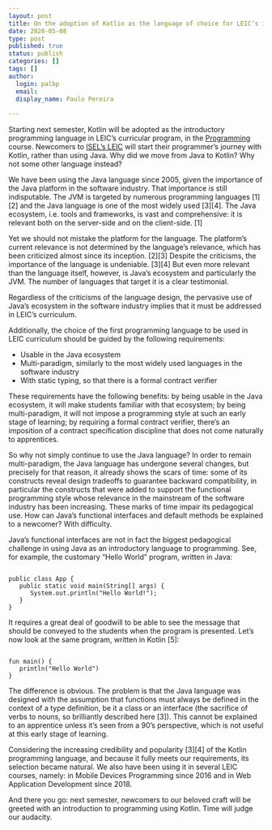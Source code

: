 ```yaml
---
layout: post
title: On the adoption of Kotlin as the language of choice for LEIC’s introductory course to programming
date: 2020-05-08
type: post
published: true
status: publish
categories: []
tags: []
author:
  login: palbp
  email: 
  display_name: Paulo Pereira
  
---
```


Starting next semester, Kotlin will be adopted as the introductory programming
language in LEIC’s curricular program, in the
[Programming](https://www.isel.pt/en/subjects/programming-leic) course.
Newcomers to
[ISEL’s LEIC](https://isel.pt/en/courses/bsc-degree/computer-science-and-engineering)
will start their programmer’s journey with Kotlin, rather than using Java. Why
did we move from Java to Kotlin? Why not some other language instead?

We have been using the Java language since 2005, given the importance of the
Java platform in the software industry. That importance is still indisputable.
The JVM is targeted by numerous programming languages [1][2] and the Java
language is one of the most widely used [3][4]. The Java ecosystem, i.e. tools
and frameworks, is vast and comprehensive: it is relevant both on the
server-side and on the client-side. [1]

Yet we should not mistake the platform for the language. The platform’s current
relevance is not determined by the language’s relevance, which has been
criticized almost since its inception. [2][3] Despite the criticisms, the
importance of the language is undeniable. [3][4] But even more relevant than the
language itself, however, is Java’s ecosystem and particularly the JVM. The
number of languages that target it is a clear testimonial.

Regardless of the criticisms of the language design, the pervasive use of Java’s
ecosystem in the software industry implies that it must be addressed in LEIC’s
curriculum.

Additionally, the choice of the first programming language to be used in LEIC
curriculum should be guided by the following requirements:

* Usable in the Java ecosystem
* Multi-paradigm, similarly to the most widely used languages in the software industry
* With static typing, so that there is a formal contract verifier

These requirements have the following benefits: by being usable in the Java
ecosystem, it will make students familiar with that ecosystem; by being
multi-paradigm, it will not impose a programming style at such an early stage of
learning; by requiring a formal contract verifier, there’s an imposition of a
contract specification discipline that does not come naturally to apprentices.

So why not simply continue to use the Java language? In order to remain
multi-paradigm, the Java language has undergone several changes, but precisely
for that reason, it already shows the scars of time: some of its constructs
reveal design tradeoffs to guarantee backward compatibility, in particular the
constructs that were added to support the functional programming style whose
relevance in the mainstream of the software industry has been increasing. These
marks of time impair its pedagogical use. How can Java’s functional interfaces
and default methods be explained to a newcomer? With difficulty. 

Java’s functional interfaces are not in fact the biggest pedagogical challenge
in using Java as an introductory language to programming. See, for example, the
customary “Hello World” program, written in Java:

<pre><code class="language-java">
public class App {
   public static void main(String[] args) {
      System.out.println("Hello World!");
   }
}
</code></pre>

It requires a great deal of goodwill to be able to see the message that should
be conveyed to the students when the program is presented. Let’s now look at the
same program, written in Kotlin [5]:

<pre><code class="language-java">
fun main() {
   println("Hello World")
}
</code></pre>

The difference is obvious. The problem is that the Java language was designed
with the assumption that functions must always be defined in the context of a
type definition, be it a class or an interface (the sacrifice of verbs to nouns,
so brilliantly described here [3]). This cannot be explained to an apprentice
unless it’s seen from a 90’s perspective, which is not useful at this early
stage of learning.

Considering the increasing credibility and popularity [3][4] of the Kotlin
programming language, and because it fully meets our requirements, its selection
became natural. We also have been using it in several LEIC courses, namely: in
Mobile Devices Programming since 2016 and in Web Application Development since
2018.

And there you go: next semester, newcomers to our beloved craft will be greeted
with an introduction to programming using Kotlin. Time will judge our audacity.